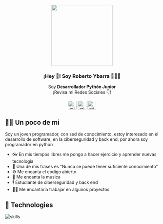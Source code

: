 <p align="center" width="300">
   <img align="center" width="200" src="https://i.pinimg.com/736x/8a/48/f3/8a48f37451972cdb6bd39a976198de94.jpg" />
   <h3 align="center">¡Hey 👋! Soy Roberto Ybarra 👨🏻‍💻</h3>
</p>
<p align="center">Soy <strong>Desarrollador Pythón Junior</strong><br />¡Revisa mi Redes Sociales 👇!</p>
<p align="center">
  <a href="https://www.instagram.com/ybarraroberto82/" target="blank">
    <img align="center" src="https://cdn.jsdelivr.net/npm/simple-icons@3.0.1/icons/instagram.svg" alt="midu.dev" height="28px" width="28px" />
  </a>
  <a href="https://twitter.com/Roberto00463584" target="blank">
    <img align="center" src="https://cdn.jsdelivr.net/npm/simple-icons@3.0.1/icons/twitter.svg" alt="midudev" height="28px" width="28px" />
  </a>
  <a href="Liosxx#5059" target="blank">
    <img align="center" src="https://user-images.githubusercontent.com/98991125/166167524-cab274d6-5b96-409d-abfc-6c1fe679e553.png" alt="midudev" height="28px" width="28px" />
  </a>
</p>

## 🕵️‍♂️ Un poco de mi

Soy un joven programador, con sed de conocimiento, estoy interesado en el desarrollo de software, en la ciberseguridad y back end; por ahora soy programador en pythón 
 
 - 👓 En mis tiempos libres me pongo a hacer ejercicio y aprender nuevas tecnologia
 - 🎨 Una de mis frases es "Nunca se puede tener suficiente conocimiento"
 - ⚙ Me encanta el codigo abierto
 - 🎹 Me encanta la musica
 - 🕴 Estudiante de ciberseguridad y back end
 - 👨‍⚖️ Me encantaria trabajar en algunos proyectos
 
 ## 🔧 Technologies
 
 ![skills](https://skillicons.dev/icons?i=html,css,py,git,vscode&theme=light)
